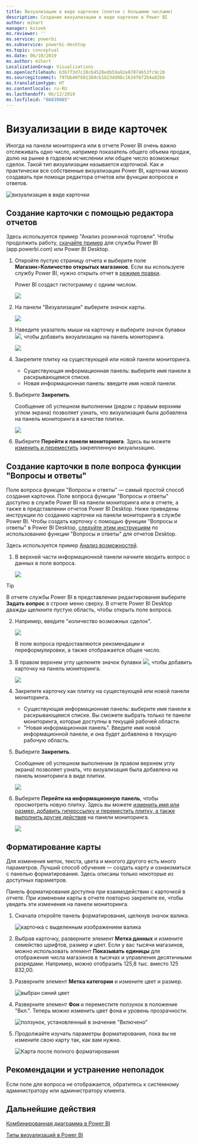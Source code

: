```yaml
---
title: Визуализации в виде карточек (плитки с большими числами)
description: Создание визуализации в виде карточек в Power BI
author: mihart
manager: kvivek
ms.reviewer: ''
ms.service: powerbi
ms.subservice: powerbi-desktop
ms.topic: conceptual
ms.date: 06/10/2019
ms.author: mihart
LocalizationGroup: Visualizations
ms.openlocfilehash: b3b773d7c28cb4528edb59a92e07874b53fc9c20
ms.sourcegitcommit: 797bb40f691384cb1b23dd08c1634f672b4a82bb
ms.translationtype: HT
ms.contentlocale: ru-RU
ms.lasthandoff: 06/12/2019
ms.locfileid: "66839885"
---
```

# <a name="card-visualizations"></a>Визуализации в виде карточек
Иногда на панели мониторинга или в отчете Power BI очень важно отслеживать одно число, например показатель общего объема продаж, долю на рынке в годовом исчислении или общее число возможных сделок. Такой тип визуализации называется *карточкой*. Как и практически все собственные визуализации Power BI, карточки можно создавать при помощи редактора отчетов или функции вопросов и ответов.

![визуализация в виде карточки](media/power-bi-visualization-card/pbi-opptuntiescard.png)

## <a name="create-a-card-using-the-report-editor"></a>Создание карточки с помощью редактора отчетов
Здесь используется пример "Анализ розничной торговли". Чтобы продолжить работу, [скачайте пример](../sample-datasets.md) для службы Power BI (app.powerbi.com) или Power BI Desktop.   

1. Откройте пустую страницу отчета и выберите поле **Магазин**\>**Количество открытых магазинов**. Если вы используете службу Power BI, нужно открыть отчет в [режиме правки](../service-interact-with-a-report-in-editing-view.md).

    Power BI создаст гистограмму с одним числом.

   ![](media/power-bi-visualization-card/pbi-rptnumbertilechart.png)
2. На панели "Визуализации" выберите значок карты.

   ![](media/power-bi-visualization-card/power-bi-templates.png)
6. Наведите указатель мыши на карточку и выберите значок булавки ![](media/power-bi-visualization-card/pbi-pintile.png), чтобы добавить визуализацию на панель мониторинга.

   ![](media/power-bi-visualization-card/power-bi-pin-icon.png)
7. Закрепите плитку на существующей или новой панели мониторинга.

   * Существующая информационная панель: выберите имя панели в раскрывающемся списке.
   * Новая информационная панель: введите имя новой панели.
8. Выберите **Закрепить**.

   Сообщение об успешном выполнении (рядом с правым верхним углом экрана) позволяет узнать, что визуализация была добавлена на панель мониторинга в качестве плитки.

   ![](media/power-bi-visualization-card/power-bi-success2.png)
9. Выберите **Перейти к панели мониторинга**. Здесь вы можете [изменить и переместить](../service-dashboard-edit-tile.md) закрепленную визуализацию.


## <a name="create-a-card-from-the-qa-question-box"></a>Создание карточки в поле вопроса функции "Вопросы и ответы"
Поле вопроса функции "Вопросы и ответы" — самый простой способ создания карточки. Поле вопроса функции "Вопросы и ответы" доступно в службе Power BI на панели мониторинга или в отчете, а также в представлении отчетов Power BI Desktop. Ниже приведены инструкции по созданию карточки на панели мониторинга в службе Power BI. Чтобы создать карточку с помощью функции "Вопросы и ответы" в Power BI Desktop, [следуйте этим инструкциям](https://powerbi.microsoft.com/blog/power-bi-desktop-december-feature-summary/#QandA) по использованию функции "Вопросы и ответы" для отчетов Desktop.

Здесь используется пример [Анализ возможностей](../sample-opportunity-analysis.md).

1. В верхней части информационной панели начните вводить вопрос о данных в поле вопроса. 

   ![](media/power-bi-visualization-card/power-bi-q-and-a-box.png)

> [!TIP]
> В отчете службы Power BI в представлении редактирования выберите **Задать вопрос** в строке меню сверху. В отчете Power BI Desktop дважды щелкните пустую область, чтобы открыть поле вопроса.

2. Например, введите "количество возможных сделок".

   ![](media/power-bi-visualization-card/power-bi-q-and-a.png)

   В поле вопроса предоставляются рекомендации и переформулировки, а также отображается общее число.  
4. В правом верхнем углу щелкните значок булавки ![](media/power-bi-visualization-card/pbi-pintile.png), чтобы добавить карточку на панель мониторинга.

   ![](media/power-bi-visualization-card/power-bi-pin.png)
5. Закрепите карточку как плитку на существующей или новой панели мониторинга.

   * Существующая информационная панель: выберите имя панели в раскрывающемся списке. Вы сможете выбрать только те панели мониторинга, которые доступны в текущей рабочей области.
   * "Новая информационная панель". Введите имя новой информационной панели, и она будет добавлена в текущую рабочую область.
6. Выберите **Закрепить**.

   Сообщение об успешном выполнении (в правом верхнем углу экрана) позволяет узнать, что визуализация была добавлена на панель мониторинга в виде плитки.  

   ![](media/power-bi-visualization-card/power-bi-success2.png)
7. Выберите **Перейти на информационную панель**, чтобы просмотреть новую плитку. Здесь вы можете [изменить имя или размер, добавить гиперссылку и переместить плитку, а также выполнить другие действия](../service-dashboard-edit-tile.md) на панели мониторинга.

   ![](media/power-bi-visualization-card/power-bi-pinned-2.png)




## <a name="format-a-card"></a>Форматирование карты
Для изменения меток, текста, цвета и многого другого есть много параметров. Лучший способ обучения — создать карту и ознакомиться с панелью форматирования. Здесь описаны только некоторые из доступных параметров. 

Панель форматирования доступна при взаимодействии с карточкой в отчете. При изменении карты в отчете повторно закрепите ее, чтобы увидеть эти изменения на панели мониторинга. 

1. Сначала откройте панель форматирования, щелкнув значок валика. 

    ![карточка с выделенным изображением валика](media/power-bi-visualization-card/power-bi-format-card-2.png)
2. Выбрав карточку, разверните элемент **Метка данных** и измените семейство шрифтов, размер и цвет. Если у вас тысячи магазинов, можно использовать элемент **Показывать единицы** для отображения числа магазинов в тысячах и управления десятичными разрядами. Например, можно отобразить 125,8 тыс. вместо 125 832,00.

3.  Разверните элемент **Метка категории** и измените цвет и размер.

    ![выбран синий цвет](media/power-bi-visualization-card/power-bi-card-format-2.png)

4. Разверните элемент **Фон** и переместите ползунок в положение "Вкл.".  Теперь можно изменить цвет фона и уровень прозрачности.

    ![ползунок, установленный в значение "Включено"](media/power-bi-visualization-card/power-bi-format-color-2.png)

5. Продолжайте изучать параметры форматирования, пока вы не измените свою карту так, как вам нужно. 

    ![Карта после полного форматирования](media/power-bi-visualization-card/power-bi-formatted-2.png)


## <a name="considerations-and-troubleshooting"></a>Рекомендации и устранение неполадок
Если поле для вопроса не отображается, обратитесь к системному администратору или администратору клиента.    

## <a name="next-steps"></a>Дальнейшие действия
[Комбинированная диаграмма в Power BI](power-bi-visualization-combo-chart.md)

[Типы визуализаций в Power BI](power-bi-visualization-types-for-reports-and-q-and-a.md)
